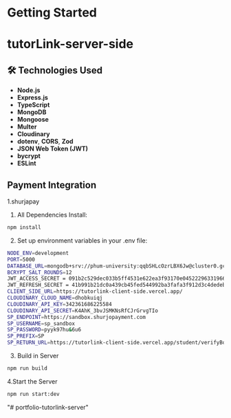 # Getting Started
# tutorLink-server-side
## 🛠️ Technologies Used

- **Node.js**
- **Express.js**
- **TypeScript**
- **MongoDB**
- **Mongoose**
- **Multer**
- **Cloudinary**
- **dotenv**, **CORS**, **Zod**
- **JSON Web Token (JWT)**
- **bycrypt**
- **ESLint**

## Payment Integration
1.shurjapay

1. All Dependencies Install:
```bash
npm install
```
2. Set up environment variables in your .env file:
```bash
NODE_ENV=development
PORT=5000
DATABASE_URL=mongodb+srv://phum-university:qqbSHLcOzrLBX6Jw@cluster0.gc7k6.mongodb.net/tutor-link-portfolio?retryWrites=true&w=majority&appName=Cluster0
BCRYPT_SALT_ROUNDS=12
JWT_ACCESS_SECRET = 091b2c529dec033b5ff4531e622ea3f93170e045222963319662b7e4a34f0cdd
JWT_REFRESH_SECRET = 41b991b21dc0a439cb45fed544992ba3fafa3f912d3c4dedebec3592d7d552fb74a86a4d69ea560bcf7bf988d173ddecaffa9815dd5a6661bcacd58c0cdb2dc5
CLIENT_SIDE_URL=https://tutorlink-client-side.vercel.app/
CLOUDINARY_CLOUD_NAME=dhobkuiqj 
CLOUDINARY_API_KEY=342361686225584
CLOUDINARY_API_SECRET=K4AhK_3bvJSMKNsRfCJrGrvgTIo
SP_ENDPOINT=https://sandbox.shurjopayment.com
SP_USERNAME=sp_sandbox
SP_PASSWORD=pyyk97hu&6u6
SP_PREFIX=SP
SP_RETURN_URL=https://tutorlink-client-side.vercel.app/student/verifyBooking
```
3. Build in Server
```bash
npm run build
```
4.Start the Server
```bash
npm run start:dev
```

"# portfolio-tutorlink-server" 
